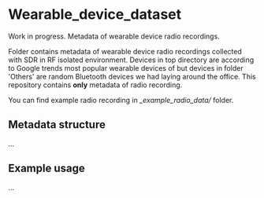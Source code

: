 # Wearable_device_dataset
Work in progress. Metadata of wearable device radio recordings.

Folder contains metadata of wearable device radio recordings collected with SDR in RF isolated environment. Devices in top directory are according to Google trends most popular wearable devices of <year> but devices in folder 'Others' are random Bluetooth devices we had laying around the office. This repository contains **only** metadata of radio recording.

You can find example radio recording in *_example_radio_data/* folder.

## Metadata structure
...

## Example usage
...

